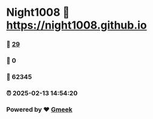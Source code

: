 # Night1008 :link: https://night1008.github.io 
### :page_facing_up: [29](https://night1008.github.io/tag.html) 
### :speech_balloon: 0 
### :hibiscus: 62345 
### :alarm_clock: 2025-02-13 14:54:20 
### Powered by :heart: [Gmeek](https://github.com/Meekdai/Gmeek)
